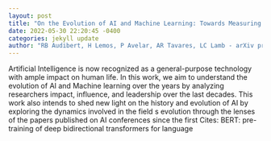```yaml
--- 
layout: post 
title: "On the Evolution of AI and Machine Learning: Towards Measuring and Understanding Impact, Influence, and Leadership at Premier AI Conferences" 
date: 2022-05-30 22:20:45 -0400 
categories: jekyll update 
author: "RB Audibert, H Lemos, P Avelar, AR Tavares, LC Lamb - arXiv preprint arXiv , 2022" 
--- 
```

Artificial Intelligence is now recognized as a general-purpose technology with ample impact on human life. In this work, we aim to understand the evolution of AI and Machine learning over the years by analyzing researchers impact, influence, and leadership over the last decades. This work also intends to shed new light on the history and evolution of AI by exploring the dynamics involved in the field s evolution through the lenses of the papers published on AI conferences since the first Cites: BERT: pre-training of deep bidirectional transformers for language